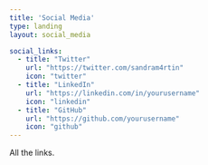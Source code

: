 ```yaml
---
title: 'Social Media'
type: landing
layout: social_media

social_links:
  - title: "Twitter"
    url: "https://twitter.com/sandram4rtin"
    icon: "twitter"
  - title: "LinkedIn"
    url: "https://linkedin.com/in/yourusername"
    icon: "linkedin"
  - title: "GitHub"
    url: "https://github.com/yourusername"
    icon: "github"
---
```


All the links.
